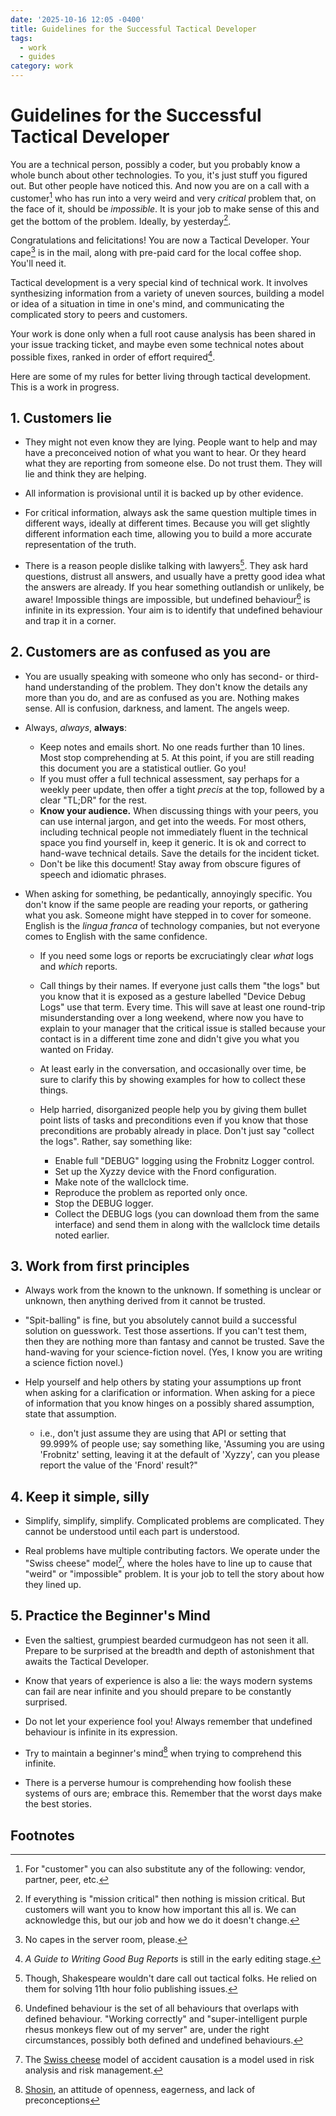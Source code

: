 ```yaml
---
date: '2025-10-16 12:05 -0400'
title: Guidelines for the Successful Tactical Developer
tags:
  - work
  - guides
category: work
---
```

# Guidelines for the Successful Tactical Developer

You are a technical person, possibly a coder, but you probably know a whole bunch about other technologies. To you, it's just stuff you figured out. But other people have noticed this. And now you are on a call with a customer[^1] who has run into a very weird and very _critical_ problem that, on the face of it, should be _impossible_. It is your job to make sense of this and get the bottom of the problem. Ideally, by yesterday[^2].

Congratulations and felicitations! You are now a Tactical Developer. Your cape[^3] is in the mail, along with pre-paid card for the local coffee shop. You'll need it.

Tactical development is a very special kind of technical work. It involves synthesizing information from a variety of uneven sources, building a model or idea of a situation in time in one's mind, and communicating the complicated story to peers and customers.

Your work is done only when a full root cause analysis has been shared in your issue tracking ticket, and maybe even some technical notes about possible fixes, ranked in order of effort required[^4].

Here are some of my rules for better living through tactical development. This is a work in progress.

<a name="more"></a>

## 1. Customers lie

- They might not even know they are lying. People want to help and may have a preconceived notion of what you want to hear. Or they heard what they are reporting from someone else. Do not trust them. They will lie and think they are helping.

- All information is provisional until it is backed up by other evidence.

- For critical information, always ask the same question multiple times in different ways, ideally at different times. Because you will get slightly different information each time, allowing you to build a more accurate representation of the truth.

- There is a reason people dislike talking with lawyers[^5]. They ask hard questions, distrust all answers, and usually have a pretty good idea what the answers are already. If you hear something outlandish or unlikely, be aware! Impossible things are impossible, but undefined behaviour[^6] is infinite in its expression. Your aim is to identify that undefined behaviour and trap it in a corner.

## 2. Customers are as confused as you are

- You are usually speaking with someone who only has second- or third-hand understanding of the problem. They don't know the details any more than you do, and are as confused as you are. Nothing makes sense. All is confusion, darkness, and lament. The angels weep.

- Always, *always*, **always**:
  - Keep notes and emails short. No one reads further than 10 lines. Most stop comprehending at 5. At this point, if you are still reading this document you are a statistical outlier. Go you!
  - If you must offer a full technical assessment, say perhaps for a weekly peer update, then offer a tight _precis_ at the top, followed by a clear "TL;DR" for the rest.
  - **Know your audience.** When discussing things with your peers, you can use internal jargon, and get into the weeds. For most others, including technical people not immediately fluent in the technical space you find yourself in, keep it generic. It is ok and correct to hand-wave technical details. Save the details for the incident ticket.
  - Don't be like this document! Stay away from obscure figures of speech and idiomatic phrases.

- When asking for something, be pedantically, annoyingly specific. You don't know if the same people are reading your reports, or gathering what you ask. Someone might have stepped in to cover for someone. English is the _lingua franca_ of technology companies, but not everyone comes to English with the same confidence.

  - If you need some logs or reports be excruciatingly clear _what_ logs and _which_ reports.

  - Call things by their names. If everyone just calls them "the logs" but you know that it is exposed as a gesture labelled
  "Device Debug Logs" use that term. Every time. This will save at least one round-trip misunderstanding over a long weekend, where now you have to explain to your manager that the critical issue is stalled because your contact is in a different time zone and didn't give you what you wanted on Friday.

  - At least early in the conversation, and occasionally over time, be sure to clarify this by showing examples for how to collect these things.

  - Help harried, disorganized people help you by giving them bullet point lists of tasks and preconditions even if you know that those preconditions are probably already in place. Don't just say "collect the logs". Rather, say something like:
  
    - Enable full "DEBUG" logging using the Frobnitz Logger control.
    - Set up the Xyzzy device with the Fnord configuration.
    - Make note of the wallclock time.
    - Reproduce the problem as reported only once.
    - Stop the DEBUG logger.
    - Collect the DEBUG logs (you can download them from the same interface) and send them in along with the wallclock time details noted earlier.

## 3. Work from first principles

- Always work from the known to the unknown. If something is unclear or unknown, then anything derived from it cannot be trusted.

- "Spit-balling" is fine, but you absolutely cannot build a successful solution on guesswork. Test those assertions. If you can't test them, then they are nothing more than fantasy and cannot be trusted. Save the hand-waving for your science-fiction novel. (Yes, I know you are writing a science fiction novel.)

- Help yourself and help others by stating your assumptions up front when asking for a clarification or information. When asking for a piece of information that you know hinges on a possibly shared assumption, state that assumption.

  - i.e., don't just assume they are using that API or setting that 99.999% of people use; say something like, 'Assuming you are using 'Frobnitz' setting, leaving it at the default of 'Xyzzy', can you please report the value of the 'Fnord' result?"

## 4. Keep it simple, silly

- Simplify, simplify, simplify. Complicated problems are complicated. They cannot be understood until each part is understood.

- Real problems have multiple contributing factors. We operate under the "Swiss cheese" model[^7], where the holes have to line up to cause that "weird" or "impossible" problem. It is your job to tell the story about how they lined up.

## 5. Practice the Beginner's Mind

- Even the saltiest, grumpiest bearded curmudgeon has not seen it all. Prepare to be surprised at the breadth and depth of astonishment that awaits the Tactical Developer.

- Know that years of experience is also a lie: the ways modern systems can fail are near infinite and you should prepare to be constantly surprised.

- Do not let your experience fool you! Always remember that undefined behaviour is infinite in its expression.

- Try to maintain a beginner's mind[^8] when trying to comprehend this infinite.

- There is a perverse humour is comprehending how foolish these systems of ours are; embrace this. Remember that the worst days make the best stories.

## Footnotes

[^1]: For "customer" you can also substitute any of the following: vendor, partner, peer, etc.

[^2]: If everything is "mission critical" then nothing is mission critical. But customers will want you to know how important this all is. We can acknowledge this, but our job and how we do it doesn't change.

[^3]: No capes in the server room, please.

[^4]: _A Guide to Writing Good Bug Reports_ is still in the early editing stage.

[^5]: Though, Shakespeare wouldn't dare call out tactical folks. He relied on them for solving 11th hour folio publishing issues.

[^6]: Undefined behaviour is the set of all behaviours that overlaps with defined behaviour. "Working correctly" and "super-intelligent purple rhesus monkeys flew out of my server" are, under the right circumstances, possibly both defined and undefined behaviours.

[^7]: The [Swiss cheese](https://en.wikipedia.org/wiki/Swiss_cheese_model) model of accident causation is a model used in risk analysis and risk management.

[^8]: [Shosin](https://en.wikipedia.org/wiki/Shoshin), an attitude of openness, eagerness, and lack of preconceptions
